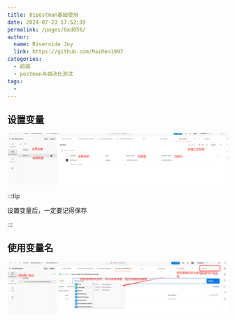 ```yaml
---
title: 01postman基础使用
date: 2024-07-23 17:52:39
permalink: /pages/6ad056/
author:
  name: Riverside Joy
  link: https://github.com/MaiRen1997
categories:
  - 前端
  - postman与自动化测试
tags:
  - 
---
```

## 设置变量

![](./img/01.png)

:::tip

设置变量后，一定要记得保存

:::

## 使用变量名

![](./img/02.png)